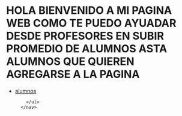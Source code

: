 
<html lang="en">
<head>
    <meta charset="UTF-8">
    <meta name="viewport" content="width=device-width, initial-scale=1.0">
    <title>Document</title>
</head>
<body>
    <h1>HOLA BIENVENIDO A MI PAGINA WEB COMO TE PUEDO AYUADAR DESDE PROFESORES EN SUBIR PROMEDIO DE ALUMNOS ASTA ALUMNOS QUE QUIEREN AGREGARSE A LA PAGINA </h1>
      <nav>
        <ul>
          <li><a href="..//vista/alumnos.html">alumnos</a></li>
          
        </ul>
      </nav>
      
</body>
</html>
